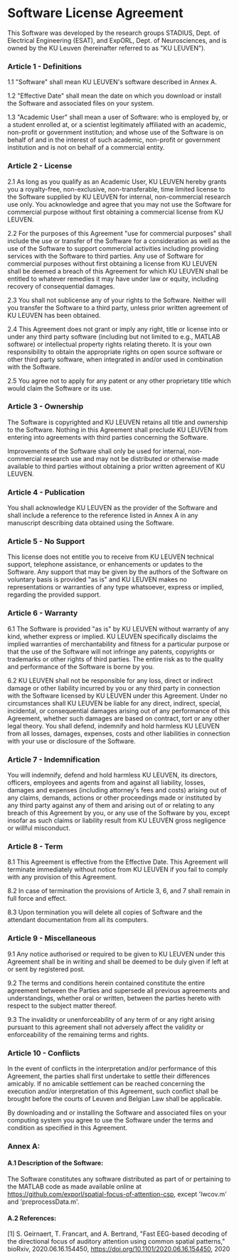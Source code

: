# Software License Agreement

This Software was developed by the research groups STADIUS, Dept. of Electrical Engineering (ESAT), and ExpORL, Dept. of Neurosciences, and is owned by the KU Leuven (hereinafter referred to as "KU LEUVEN"). 

### Article 1 - Definitions			

1.1 "Software" shall mean KU LEUVEN's software described in Annex A.

1.2 "Effective Date" shall mean the date on which you download or install the Software and associated files on your system.

1.3 "Academic User" shall mean a user of Software: who is employed by, or a student enrolled at, or a scientist legitimately affiliated with an academic, non-profit or government institution; and whose use of the Software is on behalf of and in the interest of such academic, non-profit or government institution and is not on behalf of a commercial entity.

### Article 2 - License

2.1 As long as you qualify as an Academic User, KU LEUVEN hereby grants you a royalty-free, non-exclusive, non-transferable, time limited license to the Software supplied by KU LEUVEN for internal, non-commercial research use only. You acknowledge and agree that you may not use the Software for commercial purpose without first obtaining a commercial license from KU LEUVEN. 

2.2 For the purposes of this Agreement "use for commercial purposes" shall include the use or transfer of the Software for a consideration as well as the use of the Software to support commercial activities including providing services with the Software to third parties. Any use of Software for commercial purposes without first obtaining a license from KU LEUVEN shall be deemed a breach of this Agreement for which KU LEUVEN shall be entitled to whatever remedies it may have under law or equity, including recovery of consequential damages.

2.3 You shall not sublicense any of your rights to the Software. Neither will you transfer the Software to a third party, unless prior written agreement of KU LEUVEN has been obtained. 

2.4 This Agreement does not grant or imply any right, title or license into or under any third party software (including but not limited to e.g., MATLAB software) or intellectual property rights relating thereto. It is your own responsibility to obtain the appropriate rights on open source software or other third party software, when integrated in and/or used in combination with the Software. 

2.5 You agree not to apply for any patent or any other proprietary title which would claim the Software or its use. 

### Article 3 - Ownership

The Software is copyrighted and KU LEUVEN retains all title and ownership to the Software. Nothing in this Agreement shall preclude KU LEUVEN from entering into agreements with third parties concerning the Software.

Improvements of the Software shall only be used for internal, non-commercial research use and may not be distributed or otherwise made available to third parties without obtaining a prior written agreement of KU LEUVEN.

### Article 4 - Publication

You shall acknowledge KU LEUVEN as the provider of the Software and shall include a reference to the reference listed in Annex A in any manuscript describing data obtained using the Software.

### Article 5 - No Support

This license does not entitle you to receive from KU LEUVEN technical support, telephone assistance, or enhancements or updates to the Software. Any support that may be given by the authors of the Software on voluntary basis is provided "as is" and KU LEUVEN makes no representations or warranties of  any type whatsoever, express or implied, regarding the provided support. 

### Article 6 - Warranty

6.1 The Software is provided "as is" by KU LEUVEN without warranty of any kind, whether express or implied.  KU LEUVEN specifically disclaims the implied warranties of merchantability and fitness for a particular purpose or that the use of the Software will not infringe any patents, copyrights or trademarks or other rights of third parties. The entire risk as to the quality and performance of the Software is borne by you.

6.2 KU LEUVEN shall not be responsible for any loss, direct or indirect damage or other liability incurred by you or any third party in connection with the Software licensed by KU LEUVEN under this Agreement. Under no circumstances shall KU LEUVEN be liable for any direct, indirect, special, incidental, or consequential damages arising out of any performance of this Agreement,  whether such damages are based on contract, tort or any other legal theory. You shall defend, indemnify and hold harmless KU LEUVEN from all losses, damages, expenses, costs and other liabilities in connection with your use or disclosure of the Software.

### Article 7 - Indemnification

You will indemnify, defend and hold harmless KU LEUVEN, its directors, officers, employees and agents from and against all liability, losses, damages and expenses (including attorney's fees and costs) arising out of any claims, demands, actions or other proceedings made or instituted by any third party against any of them and arising out of or relating to any breach of this Agreement by you, or any use of the Software by you, except insofar as such claims or liability result from KU LEUVEN gross negligence or willful misconduct. 

### Article 8 - Term

8.1 This Agreement is effective from the Effective Date. This Agreement will terminate immediately without notice from KU LEUVEN  if you fail to comply with any provision of this Agreement.

8.2 In case of termination the provisions of Article 3, 6, and 7 shall remain in full force and effect.

8.3 Upon termination you  will delete all copies of Software and the attendant documentation from all its computers. 

### Article 9 - Miscellaneous

9.1 Any notice authorised or required to be given to KU LEUVEN under this Agreement shall be in writing and shall be deemed to be duly given if left at or sent by registered post.

9.2 The terms and conditions herein contained constitute the entire agreement between the Parties and supersede all previous agreements and understandings, whether oral or written, between the parties hereto with respect to the subject matter thereof.

9.3 The invalidity or unenforceability of any term of or any right arising pursuant to this agreement shall not adversely affect the validity or enforceability of the remaining terms and rights.

### Article 10 - Conflicts

In the event of conflicts in the interpretation and/or performance of this Agreement, the parties shall first undertake to settle their differences amicably. If no amicable settlement can be reached concerning the execution and/or interpretation of this Agreement, such conflict shall be brought before the courts of Leuven and Belgian Law shall be applicable.

By downloading and or installing the Software and associated files on your computing system you agree to use the Software under the terms and condition as specified in this Agreement.
 

 
### Annex A:

#### A.1 Description of the Software:

The Software constitutes any software distributed as part of or pertaining to the MATLAB code as made available online at https://github.com/exporl/spatial-focus-of-attention-csp, except 'lwcov.m' and 'preprocessData.m'.


#### A.2 References:

[1] S. Geirnaert, T. Francart, and A. Bertrand, "Fast EEG-based decoding of the directional focus of auditory attention using common spatial patterns," bioRxiv, 2020.06.16.154450, https://doi.org/10.1101/2020.06.16.154450, 2020
